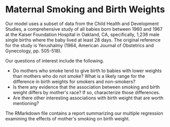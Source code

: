 # Maternal Smoking and Birth Weights

Our model uses a subset of data from the Child Health and Development Studies, a comprehensive study of all babies born between 1960 and 1967 at the Kaiser Foundation Hospital in Oakland, CA, specifically, 1,236 male single births where the baby lived at least 28 days. The original reference for the study is Yerushalmy (1964, American Journal of Obstetrics and Gynecology, pp. 505-518).

Our questions of interest include the following.
* Do mothers who smoke tend to give birth to babies with lower weights than mothers who do not smoke? What is a likely range for the difference in birth weights for smokers and non-smokers?
* Is there any evidence that the association between smoking and birth weight differs by mother's race? If so, characterize those differences.
* Are there other interesting associations with birth weight that are worth mentioning?

The RMarkdown file contains a report summarizing our multiple regression examining the effects of mother's smoking on birth weight.
